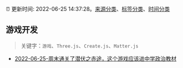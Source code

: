:alarm_clock: 更新时间: 2022-06-25 14:37:28。[来源分类](../README.md)、[标签分类](../TAGS.md)、[时间分类](../TIMELINE.md)

## 游戏开发


> 关键字：`游戏`、`Three.js`、`Create.js`、`Matter.js`



- [2022-06-25-周末通关了潜伏之赤途，这个游戏应该进中学政治教材](https://www.v2ex.com/t/862157) 